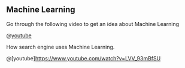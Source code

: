 ## Machine Learning
Go through the following video to get an idea about Machine Learning

@[youtube](https://www.youtube.com/watch?v=OeU5m6vRyCk)


How search engine uses Machine Learning.

@[youtube]https://www.youtube.com/watch?v=LVV_93mBfSU